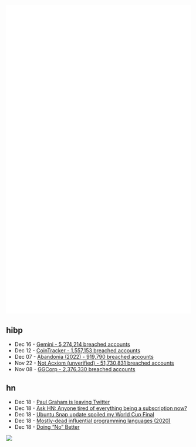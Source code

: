 ![Metrics](https://raw.githubusercontent.com/phixion/phixion/master/metrics.svg)

## hibp

<!--
for https://github.com/phixion/phixion/blob/main/.github/workflows/feeds.yml
-->
<!--START_SECTION:haveibeenpwnd-->
- Dec 16 - [Gemini - 5,274,214 breached accounts](https://haveibeenpwned.com/PwnedWebsites#Gemini)
- Dec 12 - [CoinTracker - 1,557,153 breached accounts](https://haveibeenpwned.com/PwnedWebsites#CoinTracker)
- Dec 07 - [Abandonia (2022) - 919,790 breached accounts](https://haveibeenpwned.com/PwnedWebsites#Abandonia2022)
- Nov 22 - [Not Acxiom (unverified) - 51,730,831 breached accounts](https://haveibeenpwned.com/PwnedWebsites#NotAcxiom)
- Nov 08 - [GGCorp - 2,376,330 breached accounts](https://haveibeenpwned.com/PwnedWebsites#GGCorp)
<!--END_SECTION:haveibeenpwnd-->

## hn

<!--
for https://github.com/phixion/phixion/blob/main/.github/workflows/feeds.yml
-->
<!--START_SECTION:hn-->
- Dec 18 - [Paul Graham is leaving Twitter](https://twitter.com/paulg/status/1604556563338887168)
- Dec 18 - [Ask HN: Anyone tired of everything being a subscription now?](https://news.ycombinator.com/item?id=34041962)
- Dec 18 - [Ubuntu Snap update spoiled my World Cup Final](https://www.circusscientist.com/2022/12/18/ubuntu-snap-update-spoiled-the-world-cup/)
- Dec 18 - [Mostly-dead influential programming languages (2020)](https://www.hillelwayne.com/post/influential-dead-languages/)
- Dec 18 - [Doing “No” Better](https://www.andycleff.com/2022/12/doing-no-better/)
<!--END_SECTION:hn-->

<!--
for https://yhype.me
-->
![](https://hit.yhype.me/github/profile?user_id=13013670)
